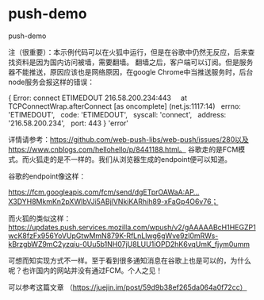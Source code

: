 # push-demo
push-demo

注（很重要）：本示例代码可以在火狐中运行，但是在谷歌中仍然无反应，后来查找资料是因为国内访问被墙，需要翻墙。
翻墙之后，客户端可以订阅。但是服务器不能推送，原因应该也是网络原因，在google Chrome中当推送服务时，后台node服务会报这样的错误：

{ Error: connect ETIMEDOUT 216.58.200.234:443
    at TCPConnectWrap.afterConnect [as oncomplete] (net.js:1117:14)
  errno: 'ETIMEDOUT',
  code: 'ETIMEDOUT',
  syscall: 'connect',
  address: '216.58.200.234',
  port: 443 } 'error'

详情请参考：https://github.com/web-push-libs/web-push/issues/280以及https://www.cnblogs.com/hellohello/p/8441188.html。
谷歌走的是FCM模式。而火狐走的是不一样的。我们从浏览器生成的endpoint便可以知道。

谷歌的endpoint像这样：

https://fcm.googleapis.com/fcm/send/dgETprOAWaA:AP…X3DYH8MkmKn2pXWIbVJi5ABjlVNkiKARhih89-xFaGp4O6v76；

而火狐的类似这样：https://updates.push.services.mozilla.com/wpush/v2/gAAAAABcH1HEGZP1wcK8fzFx956YoVUpGtwMmN879K-RfLnLlwg6gWve9zl0mRWs-kBrzgbWZ9mC2yzqiu-0Uu5b1NH07jU8LUU1iOPD2hK6vqUmK_fjym0umm

可想而知实现方式不一样。至于看到很多通知消息在谷歌上也是可以的，为什么呢？也许国内的网站并没有通过FCM。个人之见！

 可以参考这篇文章
（https://juejin.im/post/59d9b38ef265da064a0f72cc）